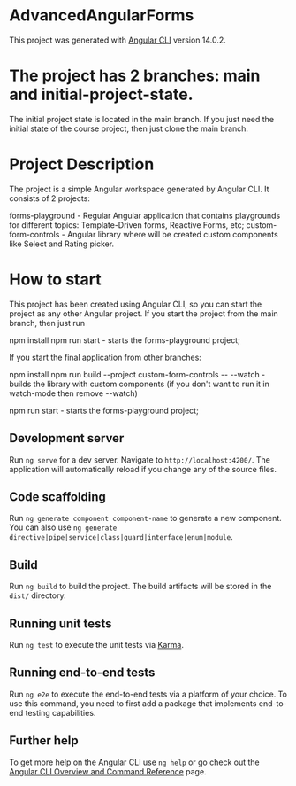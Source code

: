 # AdvancedAngularForms

This project was generated with [Angular CLI](https://github.com/angular/angular-cli) version 14.0.2.

# The project has 2 branches: main and initial-project-state.

The initial project state is located in the main branch.
If you just need the initial state of the course project, then just clone the main branch.

# Project Description
The project is a simple Angular workspace generated by Angular CLI. It consists of 2 projects:

forms-playground - Regular Angular application that contains playgrounds for different topics: Template-Driven forms, Reactive Forms, etc;
custom-form-controls - Angular library where will be created custom components like Select and Rating picker.

# How to start
This project has been created using Angular CLI, so you can start the project as any other Angular project.
If you start the project from the main branch, then just run

npm install
npm run start - starts the forms-playground project;

If you start the final application from other branches:

npm install
npm run build --project custom-form-controls
  -- --watch - builds the library with custom components (if you don't want to run it in watch-mode then remove --watch)

npm run start - starts the forms-playground project;

## Development server

Run `ng serve` for a dev server. Navigate to `http://localhost:4200/`. The application will automatically reload if you change any of the source files.

## Code scaffolding

Run `ng generate component component-name` to generate a new component. You can also use `ng generate directive|pipe|service|class|guard|interface|enum|module`.

## Build

Run `ng build` to build the project. The build artifacts will be stored in the `dist/` directory.

## Running unit tests

Run `ng test` to execute the unit tests via [Karma](https://karma-runner.github.io).

## Running end-to-end tests

Run `ng e2e` to execute the end-to-end tests via a platform of your choice. To use this command, you need to first add a package that implements end-to-end testing capabilities.

## Further help

To get more help on the Angular CLI use `ng help` or go check out the [Angular CLI Overview and Command Reference](https://angular.io/cli) page.
